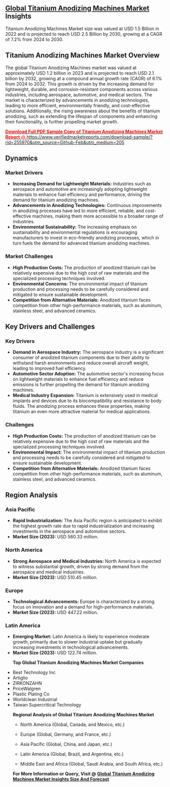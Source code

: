 <h2><a href="https://www.verifiedmarketreports.com/download-sample/?rid=255970&amp;utm_source=Github&amp;utm_medium=205" target="_blank">Global Titanium Anodizing Machines Market</a> Insights</h2><p>Titanium Anodizing Machines Market size was valued at USD 1.5 Billion in 2022 and is projected to reach USD 2.5 Billion by 2030, growing at a CAGR of 7.2% from 2024 to 2030.</p><p> <h2>Titanium Anodizing Machines Market Overview</h2> <p>The global Titanium Anodizing Machines market was valued at approximately USD 1.2 billion in 2023 and is projected to reach USD 2.1 billion by 2032, growing at a compound annual growth rate (CAGR) of 6.1% from 2024 to 2032. This growth is driven by the increasing demand for lightweight, durable, and corrosion-resistant components across various industries, including aerospace, automotive, and medical sectors. The market is characterized by advancements in anodizing technologies, leading to more efficient, environmentally friendly, and cost-effective solutions. Additionally, the rising awareness about the benefits of titanium anodizing, such as extending the lifespan of components and enhancing their functionality, is further propelling market growth. <a href="#"><p><span class=""><span style="color: #ff0000;"><strong>Download Full PDF Sample Copy of Titanium Anodizing Machines Market Report</strong> @ </span><a href="https://www.verifiedmarketreports.com/download-sample/?rid=255970&amp;utm_source=Github-Feb&amp;utm_medium=205" target="_blank">https://www.verifiedmarketreports.com/download-sample/?rid=255970&amp;utm_source=Github-Feb&amp;utm_medium=205</a></span></p></a></p> <h2>Dynamics</h2> <h3>Market Drivers</h3> <ul> <li><strong>Increasing Demand for Lightweight Materials:</strong> Industries such as aerospace and automotive are increasingly adopting lightweight materials to enhance fuel efficiency and performance, driving the demand for titanium anodizing machines. </li> <li><strong>Advancements in Anodizing Technologies:</strong> Continuous improvements in anodizing processes have led to more efficient, reliable, and cost-effective machines, making them more accessible to a broader range of industries. </li> <li><strong>Environmental Sustainability:</strong> The increasing emphasis on sustainability and environmental regulations is encouraging manufacturers to invest in eco-friendly anodizing processes, which in turn fuels the demand for advanced titanium anodizing machines. </li> </ul> <h3>Market Challenges</h3> <ul> <li><strong>High Production Costs:</strong> The production of anodized titanium can be relatively expensive due to the high cost of raw materials and the specialized processing techniques involved. </li> <li><strong>Environmental Concerns:</strong> The environmental impact of titanium production and processing needs to be carefully considered and mitigated to ensure sustainable development. </li> <li><strong>Competition from Alternative Materials:</strong> Anodized titanium faces competition from other high-performance materials, such as aluminum, stainless steel, and advanced ceramics. </li> </ul> <h2>Key Drivers and Challenges</h2> <h3>Key Drivers</h3> <ul> <li><strong>Demand in Aerospace Industry:</strong> The aerospace industry is a significant consumer of anodized titanium components due to their ability to withstand harsh environments and reduce overall aircraft weight, leading to improved fuel efficiency. </li> <li><strong>Automotive Sector Adoption:</strong> The automotive sector's increasing focus on lightweight materials to enhance fuel efficiency and reduce emissions is further propelling the demand for titanium anodizing machines. </li> <li><strong>Medical Industry Expansion:</strong> Titanium is extensively used in medical implants and devices due to its biocompatibility and resistance to body fluids. The anodizing process enhances these properties, making titanium an even more attractive material for medical applications. </li> </ul> <h3>Challenges</h3> <ul> <li><strong>High Production Costs:</strong> The production of anodized titanium can be relatively expensive due to the high cost of raw materials and the specialized processing techniques involved. </li> <li><strong>Environmental Impact:</strong> The environmental impact of titanium production and processing needs to be carefully considered and mitigated to ensure sustainable development. </li> <li><strong>Competition from Alternative Materials:</strong> Anodized titanium faces competition from other high-performance materials, such as aluminum, stainless steel, and advanced ceramics. </li> </ul> <h2>Region Analysis</h2> <h3>Asia Pacific</h3> <ul> <li><strong>Rapid Industrialization:</strong> The Asia Pacific region is anticipated to exhibit the highest growth rate due to rapid industrialization and increasing investments in the aerospace and automotive sectors. </li> <li><strong>Market Size (2023):</strong> USD 560.33 million. </li> </ul> <h3>North America</h3> <ul> <li><strong>Strong Aerospace and Medical Industries:</strong> North America is expected to witness substantial growth, driven by strong demand from the aerospace and medical industries. </li> <li><strong>Market Size (2023):</strong> USD 510.45 million. </li> </ul> <h3>Europe</h3> <ul> <li><strong>Technological Advancements:</strong> Europe is characterized by a strong focus on innovation and a demand for high-performance materials. </li> <li><strong>Market Size (2023):</strong> USD 447.22 million. </li> </ul> <h3>Latin America</h3> <ul> <li><strong>Emerging Market:</strong> Latin America is likely to experience moderate growth, primarily due to slower industrial uptake but gradually increasing investments in technological advancements. </li> <li><strong>Market Size (2023):</strong> USD 122.74 million.</p><p><strong>Top Global Titanium Anodizing Machines Market Companies</strong></p><div data-test-id=""><p><li>Best Technology Inc</li><li> Artiglio</li><li> ZIRKONZAHN</li><li> PriceWalgren</li><li> Plastic Plating Co</li><li> Worldclean Industrial</li><li> Taiwan Supercritical Technology</li></p><div><strong>Regional Analysis of&nbsp;Global Titanium Anodizing Machines Market</strong></div><ul><li dir="ltr"><p dir="ltr">North America&nbsp;(Global, Canada, and Mexico, etc.)</p></li><li dir="ltr"><p dir="ltr">Europe (Global, Germany, and France, etc.)</p></li><li dir="ltr"><p dir="ltr">Asia Pacific&nbsp;(Global, China, and Japan, etc.)</p></li><li dir="ltr"><p dir="ltr">Latin America&nbsp;(Global, Brazil, and Argentina, etc.)</p></li><li dir="ltr">Middle East and Africa&nbsp;(Global, Saudi Arabia, and South Africa, etc.)</li></ul><p><strong>For More Information or Query, Visit @&nbsp;</strong><strong><a href="https://www.verifiedmarketreports.com/product/titanium-anodizing-machines-market/?utm_source=Github&amp;utm_medium=205" target="_blank">Global Titanium Anodizing Machines Market Insights Size And Forecast</a></strong></p></div>
